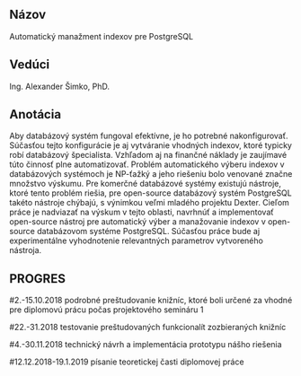 ## Názov
Automatický manažment indexov pre PostgreSQL

## Vedúci 
Ing. Alexander Šimko, PhD.

## Anotácia
Aby databázový systém fungoval efektívne, je ho potrebné nakonfigurovať.
Súčasťou tejto konfigurácie je aj vytváranie vhodných indexov, ktoré typicky
robí databázový špecialista. Vzhľadom aj na finančné náklady je zaujímavé
túto činnosť plne automatizovať. Problém automatického výberu indexov
v databázových systémoch je NP-ťažký a jeho riešeniu bolo venované značne
množstvo výskumu. Pre komerčné databázové systémy existujú nástroje, ktoré
tento problém riešia, pre open-source databázový systém PostgreSQL takéto
nástroje chýbajú, s výnimkou veľmi mladého projektu Dexter. Cieľom práce
je nadviazať na výskum v tejto oblasti, navrhnúť a implementovať open-source
nástroj pre automatický výber a manažovanie indexov v open-source
databázovom systéme PostgreSQL. Súčasťou práce bude aj experimentálne
vyhodnotenie relevantných parametrov vytvoreného nástroja.

## PROGRES 
#2.-15.10.2018
podrobné preštudovanie knižníc, ktoré boli určené za vhodné pre diplomovú prácu počas projektového semináru 1

#22.-31.2018
testovanie preštudovaných funkcionalít zozbieraných knižníc

#4.-30.11.2018
technický návrh a implementácia prototypu nášho riešenia

#12.12.2018-19.1.2019
písanie teoretickej časti diplomovej práce
